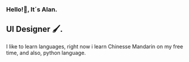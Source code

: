 ### Hello!👋, It´s Alan.

## UI Designer 🖌.

I like to learn languages, right now i learn Chinesse Mandarin on my free time, and also, python language.


